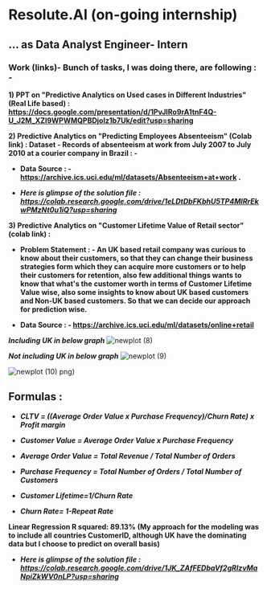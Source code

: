 # **Resolute.AI (on-going internship)**
## **... as Data Analyst Engineer- Intern**


### **Work (links)- Bunch of tasks, I was doing there, are following : -** 

**1) PPT on "Predictive Analytics on Used cases in Different Industries" (Real Life based) : https://docs.google.com/presentation/d/1PvJIRo9rA1tnF4Q-U_J2M_XZI9WPWMQPBDjolz1b7Uk/edit?usp=sharing**

**2) Predictive Analytics on "Predicting Employees Absenteeism" (Colab link) : Dataset - Records of absenteeism at work from July 2007 to July 2010 at a courier company in Brazil : -** 

* **Data Source : - https://archive.ics.uci.edu/ml/datasets/Absenteeism+at+work .**

* ***Here is glimpse of the solution file : https://colab.research.google.com/drive/1eLDtDbFKbhU5TP4MlRrEkwPMzNt0u1iQ?usp=sharing***

**3) Predictive Analytics on "Customer Lifetime Value of Retail sector" (colab link) :** 

* **Problem Statement : - An UK based retail company was curious to know about their customers, so that they can change their business strategies form which they can acquire more customers or to help their customers for retention, also few additional things wants to know that what's the customer worth in terms of Customer Lifetime Value wise, also some insights to know about UK based customers and Non-UK based customers. So that we can decide our approach for prediction wise.**

* **Data Source : -  https://archive.ics.uci.edu/ml/datasets/online+retail**


***Including UK in below graph*** 
![newplot (8)](https://user-images.githubusercontent.com/75072300/174473042-8fc15d0c-5a55-44f3-be3a-ec3852f44e5b.png)

***Not including UK in below graph***
![newplot (9)](https://user-images.githubusercontent.com/75072300/174473064-d3c1cb9f-47af-4adf-ae5f-fca0b971e676.png)

![newplot (10)](https://user-images.githubusercontent.com/75072300/174473189-c139bd2a-1305-4fd5-8989-87e4f48fea2c.png)
png)

## **Formulas :**

* ***CLTV = ((Average Order Value x Purchase Frequency)/Churn Rate) x Profit margin***

* ***Customer Value = Average Order Value x Purchase Frequency***

* ***Average Order Value = Total Revenue / Total Number of Orders***

* ***Purchase Frequency = Total Number of Orders / Total Number of Customers***

* ***Customer Lifetime=1/Churn Rate***

* ***Churn Rate= 1-Repeat Rate***



**Linear Regression R squared: 89.13% (My approach for the modeling was to include all countries CustomerID, although UK have the dominating data but I choose to predict on overall basis)**

* ***Here is glimpse of the solution file : https://colab.research.google.com/drive/1JK_ZAfFEDbaVf2gRIzvMaNpiZkWV0nLP?usp=sharing***
